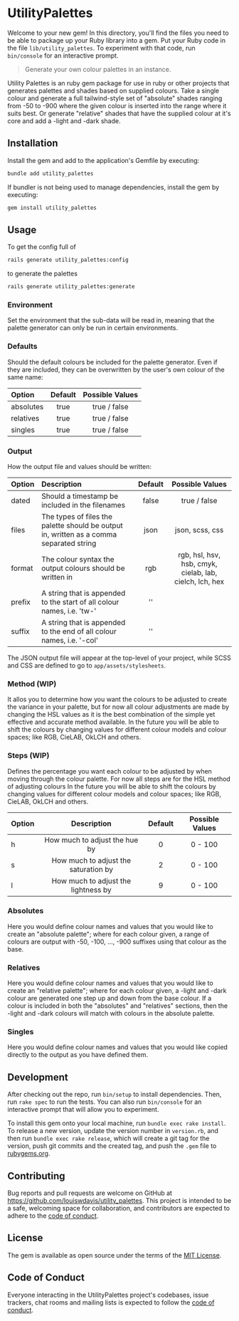 # UtilityPalettes

Welcome to your new gem! In this directory, you'll find the files you need to be able to package up your Ruby library into a gem. Put your Ruby code in the file `lib/utility_palettes`. To experiment with that code, run `bin/console` for an interactive prompt.

> Generate your own colour palettes in an instance.

Utility Palettes is an ruby gem package for use in ruby or other projects that generates palettes and shades based on supplied colours.
Take a single colour and generate a full tailwind-style set of "absolute" shades ranging from -50 to -900 where the given colour is inserted into the range where it suits best.
Or generate "relative" shades that have the supplied colour at it's core and add a -light and -dark shade.

## Installation

Install the gem and add to the application's Gemfile by executing:

```bash
bundle add utility_palettes
```

If bundler is not being used to manage dependencies, install the gem by executing:

```bash
gem install utility_palettes
```

## Usage

To get the config full of

```bash
rails generate utility_palettes:config
```

to generate the palettes

```bash
rails generate utility_palettes:generate
```

### Environment

Set the environment that the sub-data will be read in, meaning that the palette generator can only be run in certain environments.

### Defaults

Should the default colours be included for the palette generator. Even if they are included, they can be overwritten by the user's own colour of the same name:

| Option     | Default | Possible Values |
| :--------- | :-----: | :-------------: |
| absolutes  | true    | true / false    |
| relatives  | true    | true / false    |
| singles    | true    | true / false    |

### Output

How the output file and values should be written:

| Option  | Description                                                                             | Default | Possible Values                                         |
| :------ | :-------------------------------------------------------------------------------------- | :-----: | :-----------------------------------------------------: |
| dated   | Should a timestamp be included in the filenames                                         | false   | true / false                                            |
| files   | The types of files the palette should be output in, written as a comma separated string | json    | json, scss, css                                         |
| format  | The colour syntax the output colours should be written in                               | rgb     | rgb, hsl, hsv, hsb, cmyk, cielab, lab, cielch, lch, hex |
| prefix  | A string that is appended to the start of all colour names, i.e. 'tw-'                  | ''      | <any string>                                            |
| suffix  | A string that is appended to the end of all colour names, i.e. '-col'                   | ''      | <any string>                                            |

The JSON output file will appear at the top-level of your project, while SCSS and CSS are defined to go to `app/assets/stylesheets`.

### Method (WIP)

It allos you to determine how you want the colours to be adjusted to create the variance in your palette, but for now all colour adjustments are made by changing the HSL values as it is the best combination of the simple yet effective and accurate method available.
In the future you will be able to shift the colours by changing values for different colour models and colour spaces; like RGB, CieLAB, OkLCH and others.

### Steps (WIP)

Defines the percentage you want each colour to be adjusted by when moving through the colour palette. For now all steps are for the HSL method of adjusting colours
In the future you will be able to shift the colours by changing values for different colour models and colour spaces; like RGB, CieLAB, OkLCH and others.

| Option  | Description                          | Default | Possible Values |
| :------ | :----------------------------------: | :-----: | :-------------: |
| h       | How much to adjust the hue by        | 0       | 0 - 100         |
| s       | How much to adjust the saturation by | 2       | 0 - 100         |
| l       | How much to adjust the lightness by  | 9       | 0 - 100         |

### Absolutes

Here you would define colour names and values that you would like to create an "absolute palette"; where for each colour given, a range of colours are output with -50, -100, ..., -900 suffixes using that colour as the base.

### Relatives

Here you would define colour names and values that you would like to create an "relative palette"; where for each colour given, a -light and -dark colour are generated one step up and down from the base colour.
If a colour is included in both the "absolutes" and "relatives" sections, then the -light and -dark colours will match with colours in the absolute palette.

### Singles

Here you would define colour names and values that you would like copied directly to the output as you have defined them.

## Development

After checking out the repo, run `bin/setup` to install dependencies. Then, run `rake spec` to run the tests. You can also run `bin/console` for an interactive prompt that will allow you to experiment.

To install this gem onto your local machine, run `bundle exec rake install`. To release a new version, update the version number in `version.rb`, and then run `bundle exec rake release`, which will create a git tag for the version, push git commits and the created tag, and push the `.gem` file to [rubygems.org](https://rubygems.org).

## Contributing

Bug reports and pull requests are welcome on GitHub at <https://github.com/louiswdavis/utility_palettes>. This project is intended to be a safe, welcoming space for collaboration, and contributors are expected to adhere to the [code of conduct](https://github.com/louiswdavis/utility_palettes/blob/master/CODE_OF_CONDUCT.md).

## License

The gem is available as open source under the terms of the [MIT License](https://opensource.org/licenses/MIT).

## Code of Conduct

Everyone interacting in the UtilityPalettes project's codebases, issue trackers, chat rooms and mailing lists is expected to follow the [code of conduct](https://github.com/louiswdavis/utility_palettes/blob/master/CODE_OF_CONDUCT.md).

